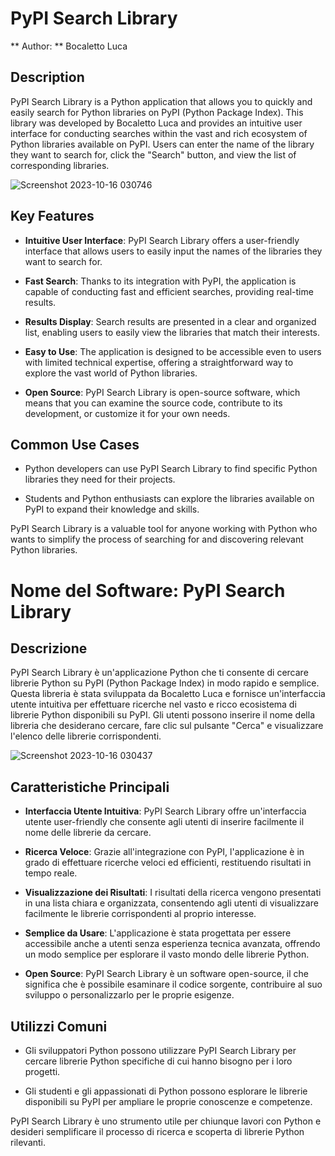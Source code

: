 # PyPI Search Library

** Author: ** Bocaletto Luca

## Description

PyPI Search Library is a Python application that allows you to quickly and easily search for Python libraries on PyPI (Python Package Index). This library was developed by Bocaletto Luca and provides an intuitive user interface for conducting searches within the vast and rich ecosystem of Python libraries available on PyPI. Users can enter the name of the library they want to search for, click the "Search" button, and view the list of corresponding libraries.

![Screenshot 2023-10-16 030746](https://github.com/elektronoide/PyPI-Search-Library/assets/134635227/cd41cb53-a235-4099-b5d8-5a5fac7639d9)

## Key Features

- **Intuitive User Interface**: PyPI Search Library offers a user-friendly interface that allows users to easily input the names of the libraries they want to search for.

- **Fast Search**: Thanks to its integration with PyPI, the application is capable of conducting fast and efficient searches, providing real-time results.

- **Results Display**: Search results are presented in a clear and organized list, enabling users to easily view the libraries that match their interests.

- **Easy to Use**: The application is designed to be accessible even to users with limited technical expertise, offering a straightforward way to explore the vast world of Python libraries.

- **Open Source**: PyPI Search Library is open-source software, which means that you can examine the source code, contribute to its development, or customize it for your own needs.

## Common Use Cases

- Python developers can use PyPI Search Library to find specific Python libraries they need for their projects.

- Students and Python enthusiasts can explore the libraries available on PyPI to expand their knowledge and skills.

PyPI Search Library is a valuable tool for anyone working with Python who wants to simplify the process of searching for and discovering relevant Python libraries.

# Nome del Software: PyPI Search Library

## Descrizione

PyPI Search Library è un'applicazione Python che ti consente di cercare librerie Python su PyPI (Python Package Index) in modo rapido e semplice. Questa libreria è stata sviluppata da Bocaletto Luca e fornisce un'interfaccia utente intuitiva per effettuare ricerche nel vasto e ricco ecosistema di librerie Python disponibili su PyPI. Gli utenti possono inserire il nome della libreria che desiderano cercare, fare clic sul pulsante "Cerca" e visualizzare l'elenco delle librerie corrispondenti.

![Screenshot 2023-10-16 030437](https://github.com/elektronoide/PyPI-Search-Library/assets/134635227/d35d5f32-5e5f-45c7-8ab7-dc26c7af413b)

## Caratteristiche Principali

- **Interfaccia Utente Intuitiva**: PyPI Search Library offre un'interfaccia utente user-friendly che consente agli utenti di inserire facilmente il nome delle librerie da cercare.

- **Ricerca Veloce**: Grazie all'integrazione con PyPI, l'applicazione è in grado di effettuare ricerche veloci ed efficienti, restituendo risultati in tempo reale.

- **Visualizzazione dei Risultati**: I risultati della ricerca vengono presentati in una lista chiara e organizzata, consentendo agli utenti di visualizzare facilmente le librerie corrispondenti al proprio interesse.

- **Semplice da Usare**: L'applicazione è stata progettata per essere accessibile anche a utenti senza esperienza tecnica avanzata, offrendo un modo semplice per esplorare il vasto mondo delle librerie Python.

- **Open Source**: PyPI Search Library è un software open-source, il che significa che è possibile esaminare il codice sorgente, contribuire al suo sviluppo o personalizzarlo per le proprie esigenze.

## Utilizzi Comuni

- Gli sviluppatori Python possono utilizzare PyPI Search Library per cercare librerie Python specifiche di cui hanno bisogno per i loro progetti.

- Gli studenti e gli appassionati di Python possono esplorare le librerie disponibili su PyPI per ampliare le proprie conoscenze e competenze.

PyPI Search Library è uno strumento utile per chiunque lavori con Python e desideri semplificare il processo di ricerca e scoperta di librerie Python rilevanti.
